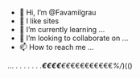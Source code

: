 - 👋 Hi, I’m @Favamilgrau
- 👀  I like sites
- 🌱 I’m currently learning ...
- 💞️ I’m looking to collaborate on ...
- 📫 How to reach me ...

<!---
Favamilgrau/Favamilgrau is a ✨ special ✨ repository because its `README.md` (this file) appears on your GitHub profile.
You can click the Preview link to take a look at your changes.
--->
...
.
.
.
.
.
.
.____________€_€________€€__€€_€€€€€€€€€_%/_)(()
